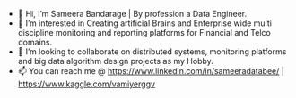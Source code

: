 - 👋 Hi, I’m Sameera Bandarage | By profession a Data Engineer.
- 👀 I’m interested in Creating artificial Brains and Enterprise wide multi discipline monitoring and reporting platforms for Financial and Telco domains.
- 💞️ I’m looking to collaborate on distributed systems, monitoring platforms and big data algorithm design projects as my Hobby.
- 📫 You can reach me @ https://www.linkedin.com/in/sameeradatabee/ | https://www.kaggle.com/vamiyerggv
